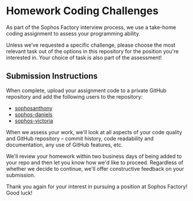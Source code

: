 # Homework Coding Challenges

As part of the Sophos Factory interview process, we use a take-home coding assignment to assess your programming ability.

Unless we’ve requested a specific challenge, please choose the most relevant task out of the options in this repository for the position you're interested in. Your choice of task is also part of the assessment!

## Submission Instructions

When complete, upload your assignment code to a private GitHub repository and add the following users to the repository:

- [sophosanthony](https://github.com/sophosanthony)
- [sophos-daniels](https://github.com/sophos-daniels)
- [sophos-victoria](https://github.com/sophos-victoria)

When we assess your work, we'll look at all aspects of your code quality and GitHub repository – commit history, code readability and documentation, any use of GitHub features, etc.

We'll review your homework within two business days of being added to your repo and then let you know how we'd like to proceed. Regardless of whether we decide to continue, we'll offer constructive feedback on your submission.

Thank you again for your interest in pursuing a position at Sophos Factory! Good luck!